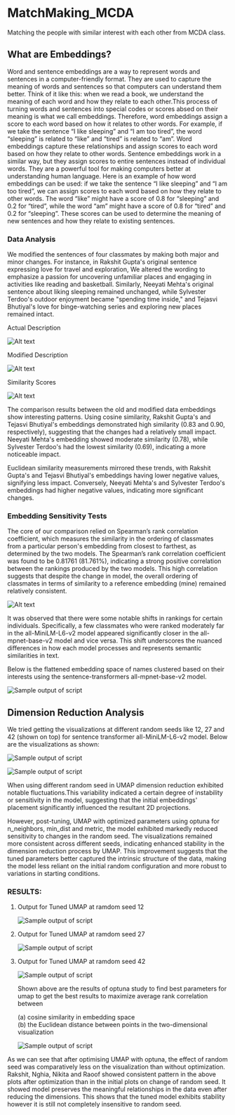 # MatchMaking_MCDA
Matching the people with similar interest with each other from MCDA class.

## What are Embeddings?

Word and sentence embeddings are a way to represent words and sentences in a computer-friendly format. They are used to capture the meaning of words and sentences so that computers can understand them better. Think of it like this: when we read a book, we understand the meaning of each word and how they relate to each other.This process of turning words and sentences into special codes or scores absed on their meaning is what we call embeddings. Therefore, word embeddings assign a score to each word based on how it relates to other words. For example, if we take the sentence “I like sleeping” and “I am too tired”, the word “sleeping” is related to “like” and “tired” is related to “am”. Word embeddings capture these relationships and assign scores to each word based on how they relate to other words. Sentence embeddings work in a similar way, but they assign scores to entire sentences instead of individual words. They are a powerful tool for making computers better at understanding human language. Here is an example of how word embeddings can be used: if we take the sentence “I like sleeping” and “I am too tired”, we can assign scores to each word based on how they relate to other words. The word “like” might have a score of 0.8 for “sleeping” and 0.2 for “tired”, while the word “am” might have a score of 0.8 for “tired” and 0.2 for “sleeping”. These scores can be used to determine the meaning of new sentences and how they relate to existing sentences.

### Data Analysis

We modified the sentences of four classmates by making both major and minor changes. For instance, in Rakshit Gupta's original sentence expressing love for travel and exploration, We altered the wording to emphasize a passion for uncovering unfamiliar places and engaging in activities like reading and basketball. Similarly, Neeyati Mehta's original sentence about liking sleeping remained unchanged, while Sylvester Terdoo's outdoor enjoyment became "spending time inside," and Tejasvi Bhutiyal's love for binge-watching series and exploring new places remained intact.

Actual Description

![Alt text](Images/actual_sentences.png)

Modified Description

![Alt text](Images/modified_sentences.png)

Similarity Scores

![Alt text](Images/similarity_score.png)

The comparison results between the old and modified data embeddings show interesting patterns. Using cosine similarity, Rakshit Gupta's and Tejasvi Bhutiyal's embeddings demonstrated high similarity (0.83 and 0.90, respectively), suggesting that the changes had a relatively small impact. Neeyati Mehta's embedding showed moderate similarity (0.78), while Sylvester Terdoo's had the lowest similarity (0.69), indicating a more noticeable impact.

Euclidean similarity measurements mirrored these trends, with Rakshit Gupta's and Tejasvi Bhutiyal's embeddings having lower negative values, signifying less impact. Conversely, Neeyati Mehta's and Sylvester Terdoo's embeddings had higher negative values, indicating more significant changes.


### Embedding Sensitivity Tests

The core of our comparison relied on Spearman’s rank correlation coefficient, which measures the similarity in the ordering of classmates from a particular person's embedding from closest to farthest, as determined by the two models. The Spearman’s rank correlation coefficient was found to be 0.81761 (81.761%), indicating a strong positive correlation between the rankings produced by the two models. This high correlation suggests that despite the change in model, the overall ordering of classmates in terms of similarity to a reference embedding (mine) remained relatively consistent.

![Alt text](Images/sp_rank.png)

It was observed that there were some notable shifts in rankings for certain individuals. Specifically, a few classmates who were ranked moderately far in the all-MiniLM-L6-v2 model appeared significantly closer in the all-mpnet-base-v2 model and vice versa. This shift underscores the nuanced differences in how each model processes and represents semantic similarities in text.

Below is the flattened embedding space of names clustered based on their interests using the sentence-transformers all-mpnet-base-v2 model.


![Sample output of script](Images/visualization_mpnet.png?raw=true)


## Dimension Reduction Analysis

We tried getting the visualizations at different random seeds like 12, 27 and 42 (shown on top) for sentence transformer all-MiniLM-L6-v2 model. Below are the visualizations as shown:

![Sample output of script](Images/visualization_umap_RandomState_12.png?raw=true)

![Sample output of script](Images/visualization_umap_RandomState_27.png?raw=true)

When using different random seed in UMAP dimension reduction exhibited notable fluctuations.This variability indicated a certain degree of instability or sensitivity in the model, suggesting that the initial embeddings' placement significantly influenced the resultant 2D projections.

However, post-tuning, UMAP with optimized parameters using optuna for n_neighbors, min_dist and metric, the model exhibited markedly reduced sensitivity to changes in the random seed. The visualizations remained more consistent across different seeds, indicating enhanced stability in the dimension reduction process by UMAP. This improvement suggests that the tuned parameters better captured the intrinsic structure of the data, making the model less reliant on the initial random configuration and more robust to variations in starting conditions.



### RESULTS:

1. Output for Tuned UMAP at ramdom seed 12

    ![Sample output of script](Images/visualization_umap_optimised_RandomState_12.png?raw=true)

2. Output for Tuned UMAP at ramdom seed 27

    ![Sample output of script](Images/visualization_umap_optimised_RandomState_27.png?raw=true)

3. Output for Tuned UMAP at ramdom seed 42
    
    ![Sample output of script](Images/optuna_tuned_best_params.png?raw=true)

    Shown above are the results of optuna study to find best parameters for umap to get the best results to maximize average rank correlation between

    (a) cosine similarity in embedding space  
    (b) the Euclidean distance between points in the two-dimensional visualization

    ![Sample output of script](Images/visualization_umap_RandomState_42.png?raw=true)

As we can see that after optimising UMAP with optuna, the effect of random seed was comparatively less on the visualization than without optimization. Rakshit, Nghia, Nikita and Raoof showed consistent pattern in the above plots after optimization than in the initial plots on change of random seed. It showed model preserves the meaningful relationships in the data even after reducing the dimensions. This shows that the tuned model exhibits stability however it is still not completely insensitive to random seed.